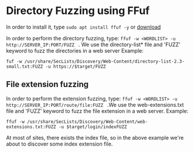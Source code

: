 # Directory Fuzzing using FFuf

In order to install it, type ``` sudo apt install ffuf -y ``` or [download](https://github.com/ffuf/ffuf)

In order to perform the directory fuzzing, type: ```ffuf -w <WORDLIST> -u http://SERVER_IP:PORT/FUZZ ``` .
We use the directory-list* file and 'FUZZ' keyword to fuzz the directories in a web server Example:

```
fuf -w /usr/share/SecLists/Discovery/Web-Content/directory-list-2.3-small.txt:FUZZ -u https://$target/FUZZ

```
 

## File extension fuzzing


In order to perform the extension fuzzing, type: ```ffuf -w <WORDLIST> -u http://SERVER_IP:PORT/route/file:FUZZ ``` 
.We use the web-extensions.txt file and 'FUZZ' keyword to fuzz the file extension in a web server.  Example:

```
ffuf -w /usr/share/SecLists/Discovery/Web-Content/web-extensions.txt:FUZZ -u $target/login/indexFUZZ

```
At most of sites, there exists the index file, so in the above example we're about to discover some index extension file.
